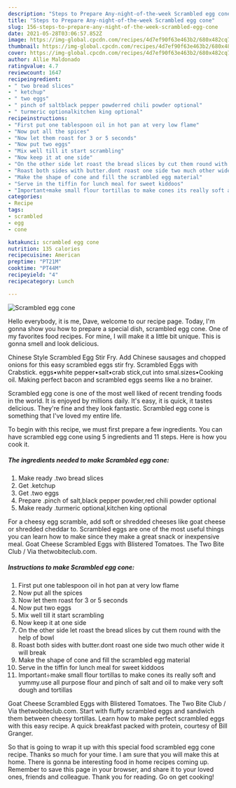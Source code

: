 ```yaml
---
description: "Steps to Prepare Any-night-of-the-week Scrambled egg cone"
title: "Steps to Prepare Any-night-of-the-week Scrambled egg cone"
slug: 156-steps-to-prepare-any-night-of-the-week-scrambled-egg-cone
date: 2021-05-28T03:06:57.852Z
image: https://img-global.cpcdn.com/recipes/4d7ef90f63e463b2/680x482cq70/scrambled-egg-cone-recipe-main-photo.jpg
thumbnail: https://img-global.cpcdn.com/recipes/4d7ef90f63e463b2/680x482cq70/scrambled-egg-cone-recipe-main-photo.jpg
cover: https://img-global.cpcdn.com/recipes/4d7ef90f63e463b2/680x482cq70/scrambled-egg-cone-recipe-main-photo.jpg
author: Allie Maldonado
ratingvalue: 4.7
reviewcount: 1647
recipeingredient:
- " two bread slices"
- " ketchup"
- " two eggs"
- " pinch of saltblack pepper powderred chili powder optional"
- " turmeric optionalkitchen king optional"
recipeinstructions:
- "First put one tablespoon oil in hot pan at very low flame"
- "Now put all the spices"
- "Now let them roast for 3 or 5 seconds"
- "Now put two eggs"
- "Mix well till it start scrambling"
- "Now keep it at one side"
- "On the other side let roast the bread slices by cut them round with the help of bowl"
- "Roast both sides with butter.dont roast one side two much other wide it will break"
- "Make the shape of cone and fill the scrambled egg material"
- "Serve in the tiffin for lunch meal for sweet kiddoos"
- "Important÷make small flour tortillas to make cones its really soft and yummy.use all purpose flour and pinch of salt and oil to make very soft dough and tortillas"
categories:
- Recipe
tags:
- scrambled
- egg
- cone

katakunci: scrambled egg cone 
nutrition: 135 calories
recipecuisine: American
preptime: "PT21M"
cooktime: "PT44M"
recipeyield: "4"
recipecategory: Lunch

---
```



![Scrambled egg cone](https://img-global.cpcdn.com/recipes/4d7ef90f63e463b2/680x482cq70/scrambled-egg-cone-recipe-main-photo.jpg)

Hello everybody, it is me, Dave, welcome to our recipe page. Today, I'm gonna show you how to prepare a special dish, scrambled egg cone. One of my favorites food recipes. For mine, I will make it a little bit unique. This is gonna smell and look delicious.

Chinese Style Scrambled Egg Stir Fry. Add Chinese sausages and chopped onions for this easy scrambled eggs stir fry. Scrambled Eggs with Crabstick. eggs•white pepper•salt•crab stick,cut into smal.sizes•Cooking oil. Making perfect bacon and scrambled eggs seems like a no brainer.

Scrambled egg cone is one of the most well liked of recent trending foods in the world. It is enjoyed by millions daily. It's easy, it is quick, it tastes delicious. They're fine and they look fantastic. Scrambled egg cone is something that I've loved my entire life.


To begin with this recipe, we must first prepare a few ingredients. You can have scrambled egg cone using 5 ingredients and 11 steps. Here is how you cook it.

<!--inarticleads1-->

##### The ingredients needed to make Scrambled egg cone:

1. Make ready  .two bread slices
1. Get  .ketchup
1. Get  .two eggs
1. Prepare  .pinch of salt,black pepper powder,red chili powder optional
1. Make ready  .turmeric optional,kitchen king optional


For a cheesy egg scramble, add soft or shredded cheeses like goat cheese or shredded cheddar to. Scrambled eggs are one of the most useful things you can learn how to make since they make a great snack or inexpensive meal. Goat Cheese Scrambled Eggs with Blistered Tomatoes. The Two Bite Club / Via thetwobiteclub.com. 

<!--inarticleads2-->

##### Instructions to make Scrambled egg cone:

1. First put one tablespoon oil in hot pan at very low flame
1. Now put all the spices
1. Now let them roast for 3 or 5 seconds
1. Now put two eggs
1. Mix well till it start scrambling
1. Now keep it at one side
1. On the other side let roast the bread slices by cut them round with the help of bowl
1. Roast both sides with butter.dont roast one side two much other wide it will break
1. Make the shape of cone and fill the scrambled egg material
1. Serve in the tiffin for lunch meal for sweet kiddoos
1. Important÷make small flour tortillas to make cones its really soft and yummy.use all purpose flour and pinch of salt and oil to make very soft dough and tortillas


Goat Cheese Scrambled Eggs with Blistered Tomatoes. The Two Bite Club / Via thetwobiteclub.com. Start with fluffy scrambled eggs and sandwich them between cheesy tortillas. Learn how to make perfect scrambled eggs with this easy recipe. A quick breakfast packed with protein, courtesy of Bill Granger. 

So that is going to wrap it up with this special food scrambled egg cone recipe. Thanks so much for your time. I am sure that you will make this at home. There is gonna be interesting food in home recipes coming up. Remember to save this page in your browser, and share it to your loved ones, friends and colleague. Thank you for reading. Go on get cooking!
